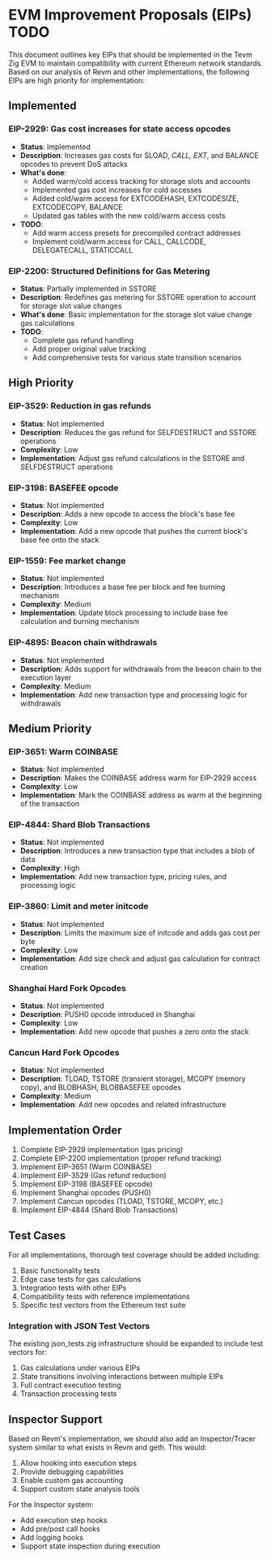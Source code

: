 # EVM Improvement Proposals (EIPs) TODO

This document outlines key EIPs that should be implemented in the Tevm Zig EVM to maintain compatibility with current Ethereum network standards. Based on our analysis of Revm and other implementations, the following EIPs are high priority for implementation:

## Implemented

### EIP-2929: Gas cost increases for state access opcodes

- **Status**: Implemented
- **Description**: Increases gas costs for SLOAD, *CALL, EXT*, and BALANCE opcodes to prevent DoS attacks
- **What's done**: 
  - Added warm/cold access tracking for storage slots and accounts
  - Implemented gas cost increases for cold accesses
  - Added cold/warm access for EXTCODEHASH, EXTCODESIZE, EXTCODECOPY, BALANCE
  - Updated gas tables with the new cold/warm access costs
- **TODO**: 
  - Add warm access presets for precompiled contract addresses
  - Implement cold/warm access for CALL, CALLCODE, DELEGATECALL, STATICCALL

### EIP-2200: Structured Definitions for Gas Metering

- **Status**: Partially implemented in SSTORE
- **Description**: Redefines gas metering for SSTORE operation to account for storage slot value changes
- **What's done**: Basic implementation for the storage slot value change gas calculations
- **TODO**:
  - Complete gas refund handling 
  - Add proper original value tracking 
  - Add comprehensive tests for various state transition scenarios

## High Priority

### EIP-3529: Reduction in gas refunds

- **Status**: Not implemented
- **Description**: Reduces the gas refund for SELFDESTRUCT and SSTORE operations
- **Complexity**: Low
- **Implementation**: Adjust gas refund calculations in the SSTORE and SELFDESTRUCT operations

### EIP-3198: BASEFEE opcode

- **Status**: Not implemented
- **Description**: Adds a new opcode to access the block's base fee
- **Complexity**: Low
- **Implementation**: Add a new opcode that pushes the current block's base fee onto the stack

### EIP-1559: Fee market change

- **Status**: Not implemented
- **Description**: Introduces a base fee per block and fee burning mechanism
- **Complexity**: Medium
- **Implementation**: Update block processing to include base fee calculation and burning mechanism

### EIP-4895: Beacon chain withdrawals

- **Status**: Not implemented
- **Description**: Adds support for withdrawals from the beacon chain to the execution layer
- **Complexity**: Medium
- **Implementation**: Add new transaction type and processing logic for withdrawals

## Medium Priority

### EIP-3651: Warm COINBASE

- **Status**: Not implemented
- **Description**: Makes the COINBASE address warm for EIP-2929 access
- **Complexity**: Low
- **Implementation**: Mark the COINBASE address as warm at the beginning of the transaction

### EIP-4844: Shard Blob Transactions

- **Status**: Not implemented
- **Description**: Introduces a new transaction type that includes a blob of data
- **Complexity**: High
- **Implementation**: Add new transaction type, pricing rules, and processing logic

### EIP-3860: Limit and meter initcode

- **Status**: Not implemented
- **Description**: Limits the maximum size of initcode and adds gas cost per byte
- **Complexity**: Low
- **Implementation**: Add size check and adjust gas calculation for contract creation

### Shanghai Hard Fork Opcodes

- **Status**: Not implemented
- **Description**: PUSH0 opcode introduced in Shanghai
- **Complexity**: Low
- **Implementation**: Add new opcode that pushes a zero onto the stack

### Cancun Hard Fork Opcodes

- **Status**: Not implemented
- **Description**: TLOAD, TSTORE (transient storage), MCOPY (memory copy), and BLOBHASH, BLOBBASEFEE opcodes
- **Complexity**: Medium
- **Implementation**: Add new opcodes and related infrastructure

## Implementation Order

1. Complete EIP-2929 implementation (gas pricing)
2. Complete EIP-2200 implementation (proper refund tracking)
3. Implement EIP-3651 (Warm COINBASE)
4. Implement EIP-3529 (Gas refund reduction)
5. Implement EIP-3198 (BASEFEE opcode)
6. Implement Shanghai opcodes (PUSH0)
7. Implement Cancun opcodes (TLOAD, TSTORE, MCOPY, etc.)
8. Implement EIP-4844 (Shard Blob Transactions)

## Test Cases

For all implementations, thorough test coverage should be added including:

1. Basic functionality tests
2. Edge case tests for gas calculations
3. Integration tests with other EIPs
4. Compatibility tests with reference implementations
5. Specific test vectors from the Ethereum test suite

### Integration with JSON Test Vectors

The existing json_tests.zig infrastructure should be expanded to include test vectors for:

1. Gas calculations under various EIPs
2. State transitions involving interactions between multiple EIPs
3. Full contract execution testing 
4. Transaction processing tests

## Inspector Support

Based on Revm's implementation, we should also add an Inspector/Tracer system similar to what exists in Revm and geth. This would:

1. Allow hooking into execution steps
2. Provide debugging capabilities
3. Enable custom gas accounting
4. Support custom state analysis tools

For the Inspector system:
- Add execution step hooks
- Add pre/post call hooks
- Add logging hooks
- Support state inspection during execution